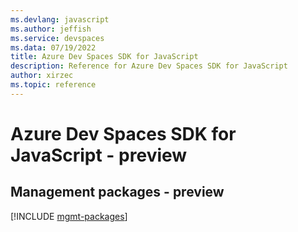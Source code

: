 ```yaml
---
ms.devlang: javascript
ms.author: jeffish
ms.service: devspaces
ms.data: 07/19/2022
title: Azure Dev Spaces SDK for JavaScript
description: Reference for Azure Dev Spaces SDK for JavaScript
author: xirzec
ms.topic: reference
---
```

# Azure Dev Spaces SDK for JavaScript - preview

## Management packages - preview
[!INCLUDE [mgmt-packages](dev-spaces-mgmt-index.md)]

